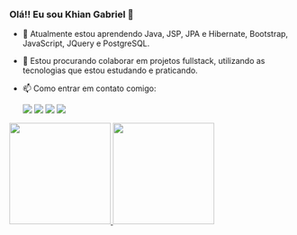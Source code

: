 ### Olá!! Eu sou Khian Gabriel 👋

- 🌱 Atualmente estou aprendendo Java, JSP, JPA e Hibernate, Bootstrap, JavaScript, JQuery e PostgreSQL.
- 👯 Estou procurando colaborar em projetos fullstack, utilizando as tecnologias que estou estudando e praticando.
- 📫 Como entrar em contato comigo:
  
  <div>
   <a href="https://www.youtube.com/https://www.youtube.com/@KhianFortunato" target="_blank"><img loading="lazy" src="https://img.shields.io/badge/YouTube-FF0000?style=for-the-badge&logo=youtube&logoColor=white" target="_blank"></a>
    <a href="https://www.instagram.com/_khiangabriel/" target="_blank"><img loading="lazy" src="https://img.shields.io/badge/-Instagram-%23E4405F?style=for-the-badge&logo=instagram&logoColor=white" target="_blank"></a>
    <a href = "mailto:khiankgbf@gmail.com"><img loading="lazy" src="https://img.shields.io/badge/Gmail-D14836?style=for-the-badge&logo=gmail&logoColor=white" target="_blank"></a>
    <a href="https://www.linkedin.com/in/khian-gabriel/" target="_blank"><img loading="lazy" src="https://img.shields.io/badge/-LinkedIn-%230077B5?style=for-the-badge&logo=linkedin&logoColor=white" target="_blank"></a>   
    </div>

<div>
<a href="https://github.com/KhianGabriel">
    <img loading="lazy" height="180em" src="https://github-readme-stats.vercel.app/api/top-langs/?username=KhianGabriel&layout=compact&langs_count=7&theme=dracula"/>
    <img loading="lazy" height="180em" src="https://github-readme-stats.vercel.app/api?username=KhianGabriel&show_icons=true&theme=dracula&v=1"/>
  </a>
</div>

